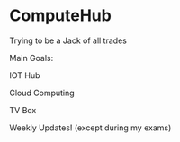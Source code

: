# ComputeHub
Trying to be a Jack of all trades

Main Goals:

  IOT Hub
  
  Cloud Computing
  
  TV Box

Weekly Updates! (except during my exams)